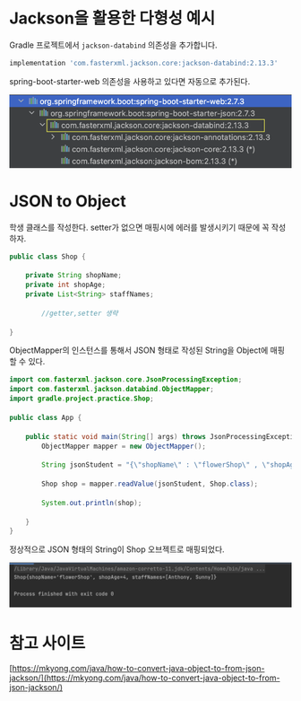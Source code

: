 # Jackson을 활용한 다형성 예시

Gradle 프로젝트에서 `jackson-databind` 의존성을 추가합니다. 

```sql
implementation 'com.fasterxml.jackson.core:jackson-databind:2.13.3'
```

spring-boot-starter-web 의존성을 사용하고 있다면 자동으로 추가된다.

![Untitled](./Images/Jackson을-활용한-다형성-예시/Untitled.png)

# JSON to Object

학생 클래스를 작성한다. setter가 없으면 매핑시에 에러를 발생시키기 때문에 꼭 작성하자.

```java
public class Shop {

    private String shopName;
    private int shopAge;
    private List<String> staffNames;
		
		//getter,setter 생략
	
}
```

ObjectMapper의 인스턴스를 통해서 JSON 형태로 작성된 String을 Object에 매핑할 수 있다.

```java
import com.fasterxml.jackson.core.JsonProcessingException;
import com.fasterxml.jackson.databind.ObjectMapper;
import gradle.project.practice.Shop;

public class App {

    public static void main(String[] args) throws JsonProcessingException {
        ObjectMapper mapper = new ObjectMapper();

        String jsonStudent = "{\"shopName\" : \"flowerShop\" , \"shopAge\":4 , \"staffNames\" : [ \"Anthony\" , \"Sunny\"] }";

        Shop shop = mapper.readValue(jsonStudent, Shop.class);

        System.out.println(shop);

    }
}
```

정상적으로 JSON 형태의 String이 Shop 오브젝트로 매핑되었다.

![Untitled](./Images/Jackson을-활용한-다형성-예시/Untitled%201.png)

# 참고 사이트

[https://mkyong.com/java/how-to-convert-java-object-to-from-json-jackson/](https://mkyong.com/java/how-to-convert-java-object-to-from-json-jackson/)